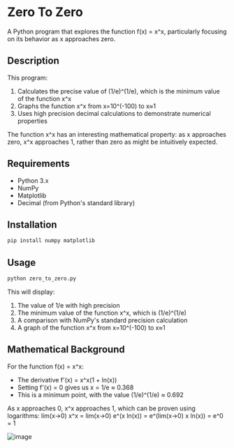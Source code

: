 # Zero To Zero

A Python program that explores the function f(x) = x^x, particularly focusing on its behavior as x approaches zero.

## Description

This program:

1. Calculates the precise value of (1/e)^(1/e), which is the minimum value of the function x^x
2. Graphs the function x^x from x=10^(-100) to x≈1
3. Uses high precision decimal calculations to demonstrate numerical properties

The function x^x has an interesting mathematical property: as x approaches zero, x^x approaches 1, rather than zero as might be intuitively expected.

## Requirements

- Python 3.x
- NumPy
- Matplotlib
- Decimal (from Python's standard library)

## Installation

```bash
pip install numpy matplotlib
```

## Usage

```bash
python zero_to_zero.py
```

This will display:
1. The value of 1/e with high precision
2. The minimum value of the function x^x, which is (1/e)^(1/e)
3. A comparison with NumPy's standard precision calculation
4. A graph of the function x^x from x=10^(-100) to x≈1

## Mathematical Background

For the function f(x) = x^x:
- The derivative f'(x) = x^x(1 + ln(x))
- Setting f'(x) = 0 gives us x = 1/e ≈ 0.368
- This is a minimum point, with the value (1/e)^(1/e) ≈ 0.692

As x approaches 0, x^x approaches 1, which can be proven using logarithms:
lim(x→0) x^x = lim(x→0) e^(x ln(x)) = e^(lim(x→0) x ln(x)) = e^0 = 1 

![image](https://github.com/user-attachments/assets/58046bd1-3b94-473c-961d-82d6cc3a67ae)
